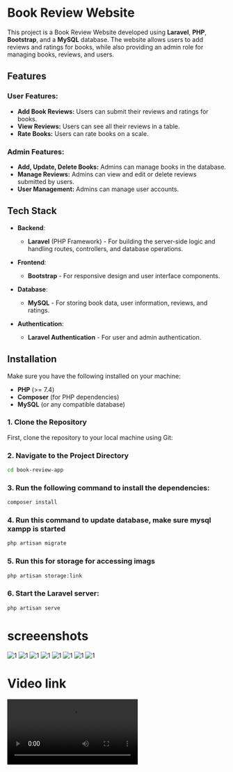 # Book Review Website

This project is a Book Review Website developed using **Laravel**, **PHP**, **Bootstrap**, and a **MySQL** database. The website allows users to add reviews and ratings for books, while also providing an admin role for managing books, reviews, and users.


## Features

### User Features:
- **Add Book Reviews:** Users can submit their reviews and ratings for books.
- **View Reviews:** Users can see all their reviews in a table.
- **Rate Books:** Users can rate books on a scale.
  
### Admin Features:
- **Add, Update, Delete Books:** Admins can manage books in the database.
- **Manage Reviews:** Admins can view and edit or delete reviews submitted by users.
- **User Management:** Admins can manage user accounts.


## Tech Stack

- **Backend**:
  - **Laravel** (PHP Framework) - For building the server-side logic and handling routes, controllers, and database operations.
  
- **Frontend**:
  - **Bootstrap** - For responsive design and user interface components.
  
- **Database**:
  - **MySQL** - For storing book data, user information, reviews, and ratings.

- **Authentication**:
  - **Laravel Authentication** - For user and admin authentication.


## Installation


Make sure you have the following installed on your machine:

- **PHP** (>= 7.4)
- **Composer** (for PHP dependencies)
- **MySQL** (or any compatible database)

### 1. Clone the Repository

First, clone the repository to your local machine using Git:

### 2. Navigate to the Project Directory

```bash
cd book-review-app
```

### 3. Run the following command to install the dependencies:

```bash
composer install
```

### 4. Run this command to update database, make sure mysql xampp is started

```bash
php artisan migrate
```

### 5. Run this for storage for accessing imags

```bash
php artisan storage:link
```

### 6. Start the Laravel server:

```bash
php artisan serve
```

# screeenshots 
![1](/assets/screenshots/2.png)
![1](/assets/screenshots/3.png)
![1](/assets/screenshots/1.png)
![1](/assets/screenshots/4.png)
![1](/assets/screenshots/5.png)
![1](/assets/screenshots/6.png)
![1](/assets/screenshots/7.png)
![1](/assets/screenshots/9.png)



# Video link
![Watch the video demo](/assets/video/video.mp4)


